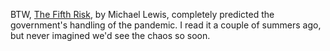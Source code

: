 BTW, <a href="https://www.amazon.com/Fifth-Risk-Michael-Lewis/dp/1324002646">The Fifth Risk</a>, by Michael Lewis, completely predicted the government's handling of the pandemic. I read it a couple of summers ago, but never imagined we'd see the chaos so soon.
